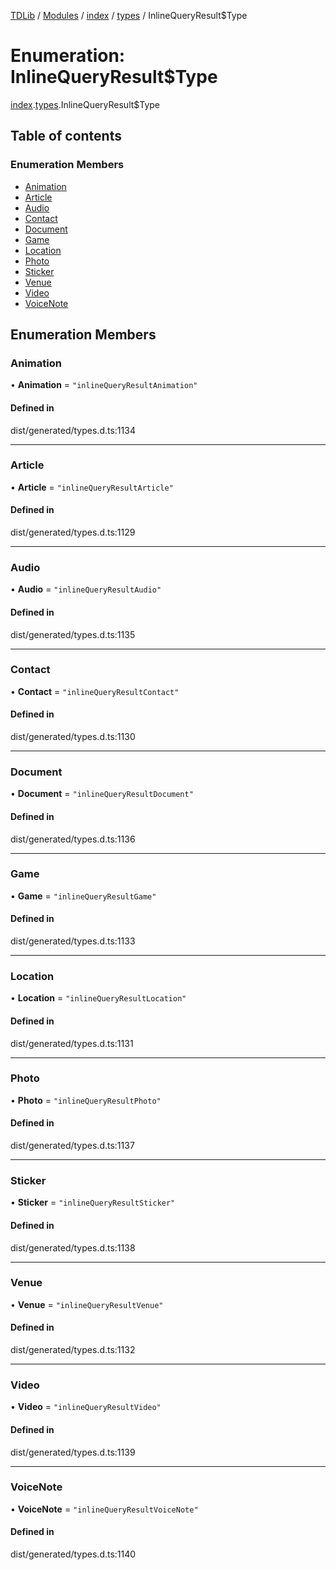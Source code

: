 [TDLib](../README.md) / [Modules](../modules.md) / [index](../modules/index.md) / [types](../modules/index.types.md) / InlineQueryResult$Type

# Enumeration: InlineQueryResult$Type

[index](../modules/index.md).[types](../modules/index.types.md).InlineQueryResult$Type

## Table of contents

### Enumeration Members

- [Animation](index.types.InlineQueryResult_Type.md#animation)
- [Article](index.types.InlineQueryResult_Type.md#article)
- [Audio](index.types.InlineQueryResult_Type.md#audio)
- [Contact](index.types.InlineQueryResult_Type.md#contact)
- [Document](index.types.InlineQueryResult_Type.md#document)
- [Game](index.types.InlineQueryResult_Type.md#game)
- [Location](index.types.InlineQueryResult_Type.md#location)
- [Photo](index.types.InlineQueryResult_Type.md#photo)
- [Sticker](index.types.InlineQueryResult_Type.md#sticker)
- [Venue](index.types.InlineQueryResult_Type.md#venue)
- [Video](index.types.InlineQueryResult_Type.md#video)
- [VoiceNote](index.types.InlineQueryResult_Type.md#voicenote)

## Enumeration Members

### Animation

• **Animation** = ``"inlineQueryResultAnimation"``

#### Defined in

dist/generated/types.d.ts:1134

___

### Article

• **Article** = ``"inlineQueryResultArticle"``

#### Defined in

dist/generated/types.d.ts:1129

___

### Audio

• **Audio** = ``"inlineQueryResultAudio"``

#### Defined in

dist/generated/types.d.ts:1135

___

### Contact

• **Contact** = ``"inlineQueryResultContact"``

#### Defined in

dist/generated/types.d.ts:1130

___

### Document

• **Document** = ``"inlineQueryResultDocument"``

#### Defined in

dist/generated/types.d.ts:1136

___

### Game

• **Game** = ``"inlineQueryResultGame"``

#### Defined in

dist/generated/types.d.ts:1133

___

### Location

• **Location** = ``"inlineQueryResultLocation"``

#### Defined in

dist/generated/types.d.ts:1131

___

### Photo

• **Photo** = ``"inlineQueryResultPhoto"``

#### Defined in

dist/generated/types.d.ts:1137

___

### Sticker

• **Sticker** = ``"inlineQueryResultSticker"``

#### Defined in

dist/generated/types.d.ts:1138

___

### Venue

• **Venue** = ``"inlineQueryResultVenue"``

#### Defined in

dist/generated/types.d.ts:1132

___

### Video

• **Video** = ``"inlineQueryResultVideo"``

#### Defined in

dist/generated/types.d.ts:1139

___

### VoiceNote

• **VoiceNote** = ``"inlineQueryResultVoiceNote"``

#### Defined in

dist/generated/types.d.ts:1140
